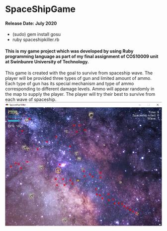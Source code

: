 # SpaceShipGame
#### Release Date: July 2020
+ (sudo) gem install gosu
+ ruby spaceshipkiller.rb
#### This is my game project which was developed by using Ruby programming language as part of my final assignment of COS10009 unit at Swinbunre University of Technology.
This game is created with the goal to survive from spaceship wave. The player will be provided three types of gun and limited amount of ammo. Each type of gun has its special mechanism and type of ammo corresponding to different damage levels. Ammo will appear randomly in the map to supply the player. The player will try their best to survive from each wave of spaceship.
![alt text](https://github.com/zkl21hoang/SpaceShipGame/blob/main/images/spaceship-game.png)
